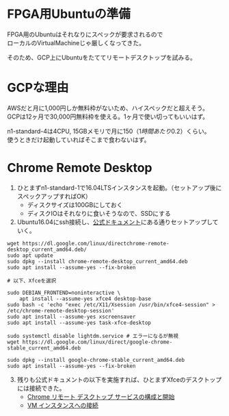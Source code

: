 # FPGA用Ubuntuの準備

FPGA用のUbuntuはそれなりにスペックが要求されるので  
ローカルのVirtualMachineじゃ厳しくなってきた。

そのため、GCP上にUbuntuをたててリモートデスクトップを試みる。


# GCPな理由

AWSだと月に1,000円しか無料枠がないため、ハイスペックだと超えそう。  
GCPは12ヶ月で30,000円無料枠を使える。1ヶ月で使い切ってもいいはず。  

n1-standard-4は4CPU, 15GBメモリで月に$150（1時間あたり$0.2）くらい。   
使うときだけ起動していればそこまで食わないはず。  


# Chrome Remote Desktop

1. ひとまずn1-standard-1で16.04LTSインスタンスを起動。（セットアップ後にスペックアップすればOK）
    * ディスクサイズは100GBにしておく
    * ディスクIOはそれなりに食いそうなので、SSDにする
2. Ubuntu16.04にssh接続し、[公式ドキュメント](https://cloud.google.com/solutions/chrome-desktop-remote-on-compute-engine?hl=ja#configuring_and_starting_the_chrome_remote_desktop_service)にある通りセットアップしていく。
```
wget https://dl.google.com/linux/directchrome-remote-desktop_current_amd64.deb/
sudo apt update
sudo dpkg --install chrome-remote-desktop_current_amd64.deb
sudo apt install --assume-yes --fix-broken

# 以下、Xfceを選択

sudo DEBIAN_FRONTEND=noninteractive \
    apt install --assume-yes xfce4 desktop-base
sudo bash -c 'echo "exec /etc/X11/Xsession /usr/bin/xfce4-session" > /etc/chrome-remote-desktop-session'
sudo apt install --assume-yes xscreensaver
sudo apt install --assume-yes task-xfce-desktop

sudo systemctl disable lightdm.service # エラーになるが無視
wget https://dl.google.com/linux/direct/google-chrome-stable_current_amd64.deb

sudo dpkg --install google-chrome-stable_current_amd64.deb
sudo apt install --assume-yes --fix-broken
```
3. 残りも公式ドキュメントの以下を実施すれば、ひとまずXfceのデスクトップには接続できた。
    + [Chrome リモート デスクトップ サービスの構成と開始](https://cloud.google.com/solutions/chrome-desktop-remote-on-compute-engine?hl=ja#configuring_and_starting_the_chrome_remote_desktop_service)
    + [VM インスタンスへの接続](https://cloud.google.com/solutions/chrome-desktop-remote-on-compute-engine?hl=ja#connecting_to_the_vm_instance)


